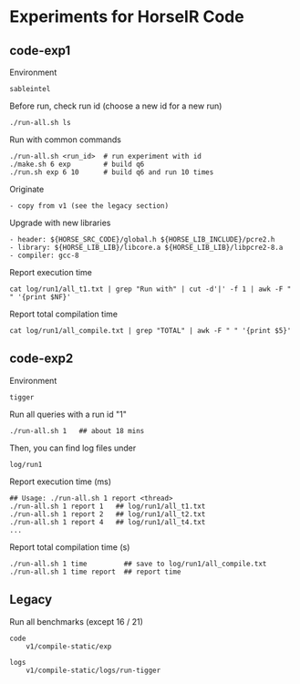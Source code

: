 # Experiments for HorseIR Code

## code-exp1

Environment

    sableintel

Before run, check run id (choose a new id for a new run)

    ./run-all.sh ls

Run with common commands

    ./run-all.sh <run_id>  # run experiment with id
    ./make.sh 6 exp        # build q6
    ./run.sh exp 6 10      # build q6 and run 10 times

Originate

    - copy from v1 (see the legacy section)

Upgrade with new libraries

    - header: ${HORSE_SRC_CODE}/global.h ${HORSE_LIB_INCLUDE}/pcre2.h
    - library: ${HORSE_LIB_LIB}/libcore.a ${HORSE_LIB_LIB}/libpcre2-8.a
    - compiler: gcc-8

Report execution time

    cat log/run1/all_t1.txt | grep "Run with" | cut -d'|' -f 1 | awk -F " " '{print $NF}'

Report total compilation time

    cat log/run1/all_compile.txt | grep "TOTAL" | awk -F " " '{print $5}'


## code-exp2

Environment

    tigger

Run all queries with a run id "1"

    ./run-all.sh 1   ## about 18 mins

Then, you can find log files under

    log/run1

Report execution time (ms)

    ## Usage: ./run-all.sh 1 report <thread>
    ./run-all.sh 1 report 1   ## log/run1/all_t1.txt
    ./run-all.sh 1 report 2   ## log/run1/all_t2.txt
    ./run-all.sh 1 report 4   ## log/run1/all_t4.txt
    ...

Report total compilation time (s)

    ./run-all.sh 1 time         ## save to log/run1/all_compile.txt
    ./run-all.sh 1 time report  ## report time


## Legacy

Run all benchmarks (except 16 / 21)

    code
        v1/compile-static/exp
    
    logs
        v1/compile-static/logs/run-tigger


